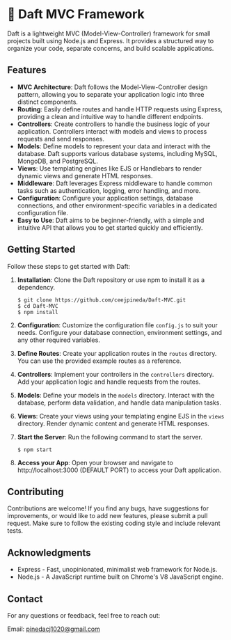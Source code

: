 # 🤖 Daft MVC Framework

Daft is a lightweight MVC (Model-View-Controller) framework for small projects built using Node.js and Express. It provides a structured way to organize your code, separate concerns, and build scalable applications.

## Features

- **MVC Architecture**: Daft follows the Model-View-Controller design pattern, allowing you to separate your application logic into three distinct components.
- **Routing**: Easily define routes and handle HTTP requests using Express, providing a clean and intuitive way to handle different endpoints.
- **Controllers**: Create controllers to handle the business logic of your application. Controllers interact with models and views to process requests and send responses.
- **Models**: Define models to represent your data and interact with the database. Daft supports various database systems, including MySQL, MongoDB, and PostgreSQL.
- **Views**: Use templating engines like EJS or Handlebars to render dynamic views and generate HTML responses.
- **Middleware**: Daft leverages Express middleware to handle common tasks such as authentication, logging, error handling, and more.
- **Configuration**: Configure your application settings, database connections, and other environment-specific variables in a dedicated configuration file.
- **Easy to Use**: Daft aims to be beginner-friendly, with a simple and intuitive API that allows you to get started quickly and efficiently.


## Getting Started

Follow these steps to get started with Daft:

1. **Installation**: Clone the Daft repository or use npm to install it as a dependency.

   ```shell
   $ git clone https://github.com/ceejpineda/Daft-MVC.git
   $ cd Daft-MVC
   $ npm install

2. **Configuration**: Customize the configuration file `config.js` to suit your needs. Configure your database connection, environment settings, and any other required variables.

3. **Define Routes**: Create your application routes in the `routes` directory. You can use the provided example routes as a reference.

4. **Controllers**: Implement your controllers in the `controllers` directory. Add your application logic and handle requests from the routes.

5. **Models**: Define your models in the `models` directory. Interact with the database, perform data validation, and handle data manipulation tasks.

6. **Views**: Create your views using your templating engine EJS in the `views` directory. Render dynamic content and generate HTML responses.

7. **Start the Server**: Run the following command to start the server.

    ```shell
    $ npm start

8. **Access your App**: Open your browser and navigate to http://localhost:3000 (DEFAULT PORT) to access your Daft application.

## Contributing

Contributions are welcome! If you find any bugs, have suggestions for improvements, or would like to add new features, please submit a pull request. Make sure to follow the existing coding style and include relevant tests.

## Acknowledgments

- Express - Fast, unopinionated, minimalist web framework for Node.js.
- Node.js - A JavaScript runtime built on Chrome's V8 JavaScript engine.

## Contact

For any questions or feedback, feel free to reach out:

Email: pinedacj1020@gmail.com
